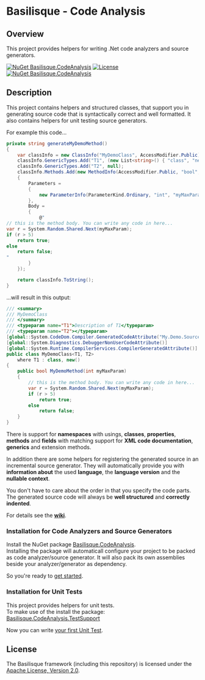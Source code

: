 <!--
   Copyright 2023 Alexander Stärk

   Licensed under the Apache License, Version 2.0 (the "License");
   you may not use this file except in compliance with the License.
   You may obtain a copy of the License at

       http://www.apache.org/licenses/LICENSE-2.0

   Unless required by applicable law or agreed to in writing, software
   distributed under the License is distributed on an "AS IS" BASIS,
   WITHOUT WARRANTIES OR CONDITIONS OF ANY KIND, either express or implied.
   See the License for the specific language governing permissions and
   limitations under the License.
-->
# Basilisque - Code Analysis

## Overview
This project provides helpers for writing .Net code analyzers and source generators.

[![NuGet Basilisque.CodeAnalysis](https://img.shields.io/badge/NuGet_Basilisque.CodeAnalysis-latest-blue.svg)](https://www.nuget.org/packages/Basilisque.CodeAnalysis)
[![License](https://img.shields.io/badge/License-Apache%20License%202.0-red.svg)](LICENSE.txt)  
[![NuGet Basilisque.CodeAnalysis](https://img.shields.io/badge/NuGet_Basilisque.CodeAnalysis.TestSupport-latest-blue.svg)](https://www.nuget.org/packages/Basilisque.CodeAnalysis.TestSupport)

## Description
This project contains helpers and structured classes, that support you in generating source code that is syntactically correct and well formatted.
It also contains helpers for unit testing source generators.

For example this code...
```csharp
private string generateMyDemoMethod()
{
    var classInfo = new ClassInfo("MyDemoClass", AccessModifier.Public);
    classInfo.GenericTypes.Add("T1", (new List<string>() { "class", "new()" }, "Description of T1"));
    classInfo.GenericTypes.Add("T2", null);
    classInfo.Methods.Add(new MethodInfo(AccessModifier.Public, "bool", "MyDemoMethod")
    {
        Parameters =
        {
            new ParameterInfo(ParameterKind.Ordinary, "int", "myMaxParam")
        },
        Body =
        {
            @"
// this is the method body. You can write any code in here...
var r = System.Random.Shared.Next(myMaxParam);
if (r > 5)
    return true;
else
    return false;
"
        }
    });

    return classInfo.ToString();
}
```
...will result in this output:
```csharp
/// <summary>
/// MyDemoClass
/// </summary>
/// <typeparam name="T1">Description of T1</typeparam>
/// <typeparam name="T2"></typeparam>
[global::System.CodeDom.Compiler.GeneratedCodeAttribute("My.Demo.SourceGenerator", "1.0.0.0")]
[global::System.Diagnostics.DebuggerNonUserCodeAttribute()]
[global::System.Runtime.CompilerServices.CompilerGeneratedAttribute()]
public class MyDemoClass<T1, T2>
    where T1 : class, new()
{
    public bool MyDemoMethod(int myMaxParam)
    {
        // this is the method body. You can write any code in here...
        var r = System.Random.Shared.Next(myMaxParam);
        if (r > 5)
            return true;
        else
            return false;
    }
}

```

There is support for __namespaces__ with usings, __classes__, __properties__, __methods__ and __fields__ with matching support for __XML code documentation__, __generics__ and extension methods.  

In addition there are some helpers for registering the generated source in an incremental source generator. They will automatically provide you with __information about__ the used __language__, the __language version__ and the __nullable context__.

You don't have to care about the order in that you specify the code parts. The generated source code will always be __well structured__ and __correctly indented__.

For details see the __[wiki](https://github.com/basilisque-framework/CodeAnalysis/wiki)__.

### Installation for Code Analyzers and Source Generators
Install the NuGet package [Basilisque.CodeAnalysis](https://www.nuget.org/packages/Basilisque.CodeAnalysis).  
Installing the package will automaticall configure your project to be packed as code analyzer/source generator. It will also pack its own assemblies beside your analyzer/generator as dependency.

So you're ready to [get started](https://github.com/basilisque-framework/CodeAnalysis/wiki/Getting-Started).

### Installation for Unit Tests
This project provides helpers for unit tests.  
To make use of the install the package:  
[Basilisque.CodeAnalysis.TestSupport](https://www.nuget.org/packages/Basilisque.CodeAnalysis.TestSupport)  

Now you can write [your first Unit Test](https://github.com/basilisque-framework/CodeAnalysis/wiki/Getting-Started#unit-tests).

## License
The Basilisque framework (including this repository) is licensed under the [Apache License, Version 2.0](LICENSE.txt).